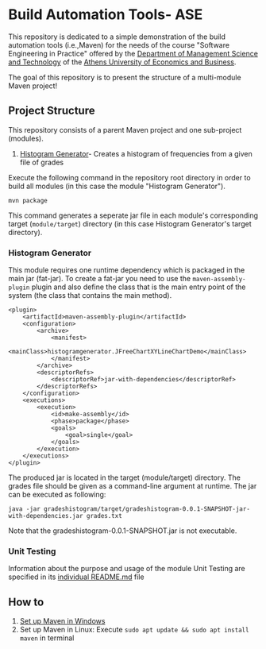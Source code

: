 # Build Automation Tools- ASE

This repository is dedicated to a simple demonstration of the build automation tools (i.e.,Maven) for the needs of the course "Software Engineering in Practice" offered by the [Department of Management Science and Technology](https://www.aueb.gr/el/content/department-management-science-and-technology) of the [Athens University of Economics and Business](https://www.aueb.gr/).

The goal of this repository is to present the structure of a multi-module Maven project!

## Project Structure

This repository consists of a parent Maven project and one sub-project (modules).

1. [Histogram Generator](https://github.com/katerinadimatou/Applied-Software-Engineering/tree/development/gradeshistogram)- Creates a histogram of frequencies from a given file of grades

Execute the following command in the repository root directory in order to build all modules (in this case the module "Histogram Generator").

```no-highlight
mvn package
```

This command generates a seperate jar file in each module's corresponding target (`module/target`) directory (in this case Histogram Generator's target directory).

### Histogram Generator 

This module requires one runtime dependency which is packaged in the main jar (fat-jar). To create a fat-jar you need to use the `maven-assembly-plugin` plugin and also define the class that is the main entry point of the system (the class that contains the main method).

```no-highlight
<plugin>
	<artifactId>maven-assembly-plugin</artifactId>
	<configuration>
		<archive>
			<manifest>
			  <mainClass>histogramgenerator.JFreeChartXYLineChartDemo</mainClass> 
			</manifest>
		</archive>
		<descriptorRefs>
			<descriptorRef>jar-with-dependencies</descriptorRef>
		</descriptorRefs>
	</configuration>
	<executions>
		<execution>
			<id>make-assembly</id>
			<phase>package</phase>
			<goals>
				<goal>single</goal>
			</goals>
		</execution>
	</executions>
</plugin>
```

The produced jar is located in the target (module/target) directory. The grades file should be given as a command-line argument at runtime. The jar can be executed as following:


```no-highlight
java -jar gradeshistogram/target/gradeshistogram-0.0.1-SNAPSHOT-jar-with-dependencies.jar grades.txt
```

Note that the gradeshistogram-0.0.1-SNAPSHOT.jar is not executable.

### Unit Testing 

Information about the purpose and usage of the module Unit Testing are specified in its [individual README.md](https://github.com/katerinadimatou/Applied-Software-Engineering/blob/development/unittesting/README.md) file



## How to 
1. [Set up Maven in Windows](https://mkyong.com/maven/how-to-install-maven-in-windows/)
2. Set up Maven in Linux: Execute `sudo apt update && sudo apt install maven` in terminal